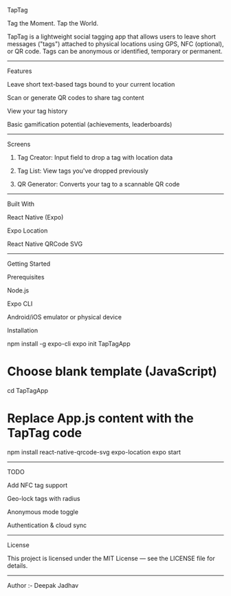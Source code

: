 TapTag

Tag the Moment. Tap the World.

TapTag is a lightweight social tagging app that allows users to leave short messages ("tags") attached to physical locations using GPS, NFC (optional), or QR code. Tags can be anonymous or identified, temporary or permanent.


---

Features

Leave short text-based tags bound to your current location

Scan or generate QR codes to share tag content

View your tag history

Basic gamification potential (achievements, leaderboards)



---

Screens

1. Tag Creator: Input field to drop a tag with location data


2. Tag List: View tags you've dropped previously


3. QR Generator: Converts your tag to a scannable QR code




---

Built With

React Native (Expo)

Expo Location

React Native QRCode SVG



---

Getting Started

Prerequisites

Node.js

Expo CLI

Android/iOS emulator or physical device


Installation

npm install -g expo-cli
expo init TapTagApp
# Choose blank template (JavaScript)
cd TapTagApp
# Replace App.js content with the TapTag code
npm install react-native-qrcode-svg expo-location
expo start


---

TODO

Add NFC tag support

Geo-lock tags with radius

Anonymous mode toggle

Authentication & cloud sync



---

License

This project is licensed under the MIT License — see the LICENSE file for details.


---

Author :- Deepak Jadhav

